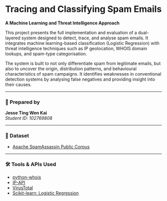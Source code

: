 # Tracing and Classifying Spam Emails  
**A Machine Learning and Threat Intelligence Approach**

This project presents the full implementation and evaluation of a dual-layered system designed to detect, trace, and analyse spam emails. It integrates machine learning-based classification (Logistic Regression) with threat intelligence techniques such as IP geolocation, WHOIS domain lookups, and spam-type categorisation.

The system is built to not only differentiate spam from legitimate emails, but also to uncover the origin, distribution patterns, and behavioural characteristics of spam campaigns. It identifies weaknesses in conventional detection systems by analysing false negatives and providing insight into their causes. 

---

### 👤 Prepared by  
**Jesse Ting Wen Kai**  
*Student ID: 102769808*

---

### 📁 Dataset  
- [Apache SpamAssassin Public Corpus](https://spamassassin.apache.org/old/publiccorpus/)

---

### 🛠️ Tools & APIs Used  
- [python-whois](https://pypi.org/project/python-whois/)  
- [IP-API](https://ip-api.com/)  
- [VirusTotal](https://www.virustotal.com/gui/home/upload)  
- [Scikit-learn: Logistic Regression](https://scikit-learn.org/stable/modules/generated/sklearn.linear_model.LogisticRegression.html)
